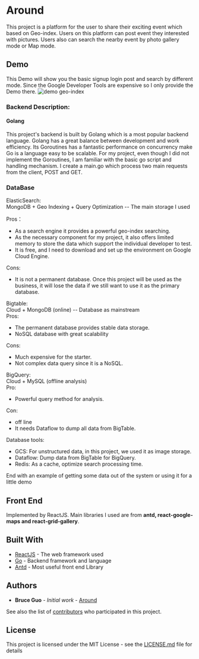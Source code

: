 
# Around

This project is a platform for the user to share their exciting event which based on Geo-index. Users on this platform can post event they interested with pictures. Users also can search the nearby event by photo gallery mode or Map mode.

## Demo

This Demo will show you the basic signup login post and search by different mode. 
Since the Google Developer Tools are expensive so I only provide the Demo there.
![demo geo-index](https://user-images.githubusercontent.com/16642141/46560978-aa87bb00-c8c3-11e8-88fb-f05cbe410f43.gif)

### Backend Description: 
#### Golang
This project's backend is built by Golang which is a most popular backend language. Golang has a great balance between development and work efficiency. Its Goroutines has a fantastic performance on concurrency make Go is a language easy to be scalable. 
For my project, even though I did not implement the Goroutines, I am familiar with the basic go script and handling mechanism. I create a main.go which process two main requests from the client, POST and GET.

### DataBase
ElasticSearch:   
MongoDB + Geo Indexing + Query Optimization  -- The main storage I used

 Pros：    
 - As a search engine it provides a powerful geo-index searching.   
 - As the necessary component for my project, it also offers limited memory to store the data which support the individual developer to test.   
 - It is free, and I need to download and set up the environment on Google Cloud Engine. 
 
 Cons:  
 - It is not a permanent database. Once this project will be used as the business, it will lose the data if we still want to use it as the primary database.   
   
Bigtable:  
Cloud + MongoDB (online)   -- Database as mainstream  
Pros:  
 - The permanent database provides stable data storage.  
 - NoSQL database with great scalability   

Cons:  

 - Much expensive for the starter.   
 - Not complex data query since it is a NoSQL.   

BigQuery:  
Cloud + MySQL (offline analysis)  
Pro:  

 - Powerful query method for analysis. 
  
Con:  
 - off line
 - It needs Dataflow to dump all data from BigTable.   

Database tools:  

 - GCS: For unstructured data, in this project, we used it as image storage. 
 - Dataflow: Dump data from BigTable for BigQuery.  
 - Redis: As a cache, optimize search processing time.   


End with an example of getting some data out of the system or using it for a little demo

## Front End

Implemented by ReactJS. Main libraries I used are from  **antd, react-google-maps and react-grid-gallery**.


## Built With

* [ReactJS](https://reactjs.org/) - The web framework used
* [Go](https://golang.org/) - Backend framework and language 
* [Antd](https://github.com/ant-design/ant-design) - Most useful front end Library

## Authors

* **Bruce Guo** - *Initial work* - [Around](https://github.com/Brucegx/Around)

See also the list of [contributors](https://github.com/Brucegx/Around/contributors) who participated in this project.

## License

This project is licensed under the MIT License - see the [LICENSE.md](LICENSE.md) file for details
